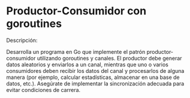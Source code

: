 Productor-Consumidor con goroutines
===================================
Descripción:

Desarrolla un programa en Go que implemente el patrón productor-consumidor utilizando goroutines y canales. El productor debe generar datos aleatorios y enviarlos a un canal, mientras que uno o varios consumidores deben recibir los datos del canal y procesarlos de alguna manera (por ejemplo, calcular estadísticas, almacenar en una base de datos, etc.). Asegúrate de implementar la sincronización adecuada para evitar condiciones de carrera.
